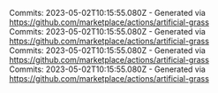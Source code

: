 Commits: 2023-05-02T10:15:55.080Z - Generated via https://github.com/marketplace/actions/artificial-grass
<br>
Commits: 2023-05-02T10:15:55.080Z - Generated via https://github.com/marketplace/actions/artificial-grass
<br>
Commits: 2023-05-02T10:15:55.080Z - Generated via https://github.com/marketplace/actions/artificial-grass
<br>
Commits: 2023-05-02T10:15:55.080Z - Generated via https://github.com/marketplace/actions/artificial-grass
<br>
